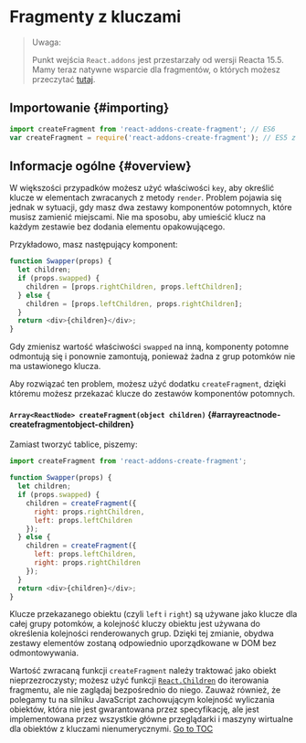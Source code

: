 
# Fragmenty z kluczami


> Uwaga:
>
> Punkt wejścia `React.addons` jest przestarzały od wersji Reacta 15.5. Mamy teraz natywne wsparcie dla fragmentów, o których możesz przeczytać [tutaj](./fragments.html).

## Importowanie {#importing}

```javascript
import createFragment from 'react-addons-create-fragment'; // ES6
var createFragment = require('react-addons-create-fragment'); // ES5 z npm
```

## Informacje ogólne {#overview}

W większości przypadków możesz użyć właściwości `key`, aby określić klucze w elementach zwracanych z metody `render`. Problem pojawia się jednak w sytuacji, gdy masz dwa zestawy komponentów potomnych, które musisz zamienić miejscami. Nie ma sposobu, aby umieścić klucz na każdym zestawie bez dodania elementu opakowującego.

Przykładowo, masz następujący komponent:

```js
function Swapper(props) {
  let children;
  if (props.swapped) {
    children = [props.rightChildren, props.leftChildren];
  } else {
    children = [props.leftChildren, props.rightChildren];
  }
  return <div>{children}</div>;
}
```

Gdy zmienisz wartość właściwości `swapped` na inną, komponenty potomne odmontują się i ponownie zamontują, ponieważ żadna z grup potomków nie ma ustawionego klucza.

Aby rozwiązać ten problem, możesz użyć dodatku `createFragment`, dzięki któremu możesz przekazać klucze do zestawów komponentów potomnych.

#### `Array<ReactNode> createFragment(object children)` {#arrayreactnode-createfragmentobject-children}

Zamiast tworzyć tablice, piszemy:

```javascript
import createFragment from 'react-addons-create-fragment';

function Swapper(props) {
  let children;
  if (props.swapped) {
    children = createFragment({
      right: props.rightChildren,
      left: props.leftChildren
    });
  } else {
    children = createFragment({
      left: props.leftChildren,
      right: props.rightChildren
    });
  }
  return <div>{children}</div>;
}
```

Klucze przekazanego obiektu (czyli `left` i `right`) są używane jako klucze dla całej grupy potomków, a kolejność kluczy obiektu jest używana do określenia kolejności renderowanych grup. Dzięki tej zmianie, obydwa zestawy elementów zostaną odpowiednio uporządkowane w DOM bez odmontowywania.

Wartość zwracaną funkcji `createFragment` należy traktować jako obiekt nieprzezroczysty; możesz użyć funkcji [`React.Children`](./react-api.html#react.children) do iterowania fragmentu, ale nie zaglądaj bezpośrednio do niego. Zauważ również, że polegamy tu na silniku JavaScript zachowującym kolejność wyliczania obiektów, która nie jest gwarantowana przez specyfikację, ale jest implementowana przez wszystkie główne przeglądarki i maszyny wirtualne dla obiektów z kluczami nienumerycznymi.
<span style="float: footnote;"><a href="./index.html#toc">Go to TOC</a></span>
